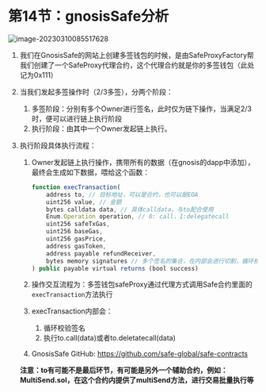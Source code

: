 # 第14节：gnosisSafe分析

![image-20230310085517628](https://duke-typora.s3.amazonaws.com/ipic/2023-03-10-005518.png)



1. 我们在GnosisSafe的网站上创建多签钱包的时候，是由SafeProxyFactory帮我们创建了一个SafeProxy代理合约，这个代理合约就是你的多签钱包（此处记为0x111）

2. 当我们发起多签操作时（2/3多签），分两个阶段：

   1. 多签阶段：分别有多个Owner进行签名，此时仅为链下操作，当满足2/3时，便可以进行链上执行阶段
   2. 执行阶段：由其中一个Owner发起链上执行。

3. 执行阶段具体执行流程：

   1. Owner发起链上执行操作，携带所有的数据（在gnosis的dapp中添加），最终会生成如下数据，喂给这个函数：

      ```js
      function execTransaction(
          address to, // 目标地址，可以是合约，也可以是EOA
          uint256 value, // 金额
          bytes calldata data, // 具体calldata，与to配合使用
          Enum.Operation operation, // 0: call，1:delegatecall
          uint256 safeTxGas,
          uint256 baseGas,
          uint256 gasPrice,
          address gasToken,
          address payable refundReceiver,
          bytes memory signatures // 多个签名的集合，在内部会进行切割，循环校验
      ) public payable virtual returns (bool success)
      ```

   2. 操作交互流程为：多签钱包safeProxy通过代理方式调用Safe合约里面的  `execTransaction`方法执行

   3. execTransaction内部会：

      1. 循环校验签名
      2. 执行to.call(data)或者to.deletatecall(data)

   4. GnosisSafe GitHub: https://github.com/safe-global/safe-contracts

      

   **注意：to有可能不是最后环节，有可能是另外一个辅助合约，例如：MultiSend.sol，在这个合约内提供了multiSend方法，进行交易批量执行等**




